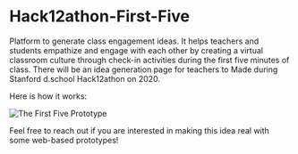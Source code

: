 # Hack12athon-First-Five
Platform to generate class engagement ideas. It helps teachers and students empathize and engage with each other by creating a virtual classroom culture through check-in activities during the first five minutes of class. There will be an idea generation page for teachers to  Made during Stanford d.school Hack12athon on 2020.

Here is how it works:

![The First Five Prototype](https://user-images.githubusercontent.com/64348681/80864626-0ab42e00-8cae-11ea-940f-916d646da616.png)

Feel free to reach out if you are interested in making this idea real with some web-based prototypes!
